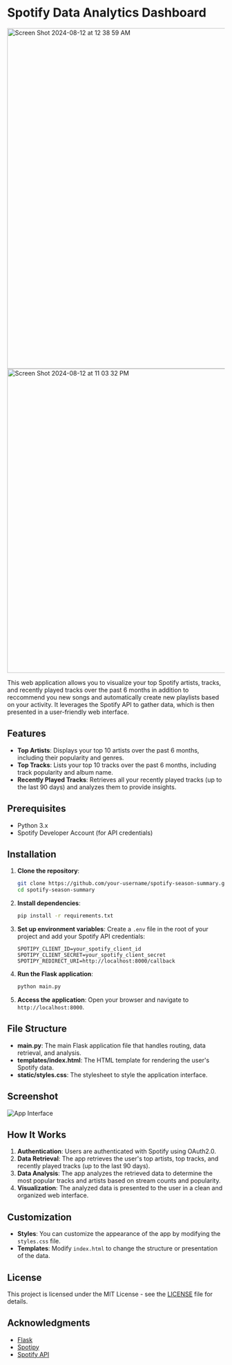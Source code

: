 # Spotify Data Analytics Dashboard

<img width="789" alt="Screen Shot 2024-08-12 at 12 38 59 AM" src="https://github.com/user-attachments/assets/37b686fb-183a-4030-b904-8db92f3ccc7d">
<img width="705" alt="Screen Shot 2024-08-12 at 11 03 32 PM" src="https://github.com/user-attachments/assets/f7825ce5-7893-44c1-8dda-f09f3e3004b3">

This web application allows you to visualize your top Spotify artists, tracks, and recently played tracks over the past 6 months in addition to reccommend you new songs and automatically create new playlists based on your activity. It leverages the Spotify API to gather data, which is then presented in a user-friendly web interface.

## Features

- **Top Artists**: Displays your top 10 artists over the past 6 months, including their popularity and genres.
- **Top Tracks**: Lists your top 10 tracks over the past 6 months, including track popularity and album name.
- **Recently Played Tracks**: Retrieves all your recently played tracks (up to the last 90 days) and analyzes them to provide insights.

## Prerequisites

- Python 3.x
- Spotify Developer Account (for API credentials)

## Installation

1. **Clone the repository**:
   ```bash
   git clone https://github.com/your-username/spotify-season-summary.git
   cd spotify-season-summary
   ```

2. **Install dependencies**:
   ```bash
   pip install -r requirements.txt
   ```

3. **Set up environment variables**:
   Create a `.env` file in the root of your project and add your Spotify API credentials:
   ```
   SPOTIPY_CLIENT_ID=your_spotify_client_id
   SPOTIPY_CLIENT_SECRET=your_spotify_client_secret
   SPOTIPY_REDIRECT_URI=http://localhost:8000/callback
   ```

4. **Run the Flask application**:
   ```bash
   python main.py
   ```

5. **Access the application**:
   Open your browser and navigate to `http://localhost:8000`.

## File Structure

- **main.py**: The main Flask application file that handles routing, data retrieval, and analysis.
- **templates/index.html**: The HTML template for rendering the user's Spotify data.
- **static/styles.css**: The stylesheet to style the application interface.

## Screenshot

![App Interface](https://github.com/user-attachments/assets/37b686fb-183a-4030-b904-8db92f3ccc7d)

## How It Works

1. **Authentication**: Users are authenticated with Spotify using OAuth2.0.
2. **Data Retrieval**: The app retrieves the user's top artists, top tracks, and recently played tracks (up to the last 90 days).
3. **Data Analysis**: The app analyzes the retrieved data to determine the most popular tracks and artists based on stream counts and popularity.
4. **Visualization**: The analyzed data is presented to the user in a clean and organized web interface.

## Customization

- **Styles**: You can customize the appearance of the app by modifying the `styles.css` file.
- **Templates**: Modify `index.html` to change the structure or presentation of the data.

## License

This project is licensed under the MIT License - see the [LICENSE](LICENSE) file for details.

## Acknowledgments

- [Flask](https://flask.palletsprojects.com/)
- [Spotipy](https://spotipy.readthedocs.io/)
- [Spotify API](https://developer.spotify.com/documentation/web-api/)

